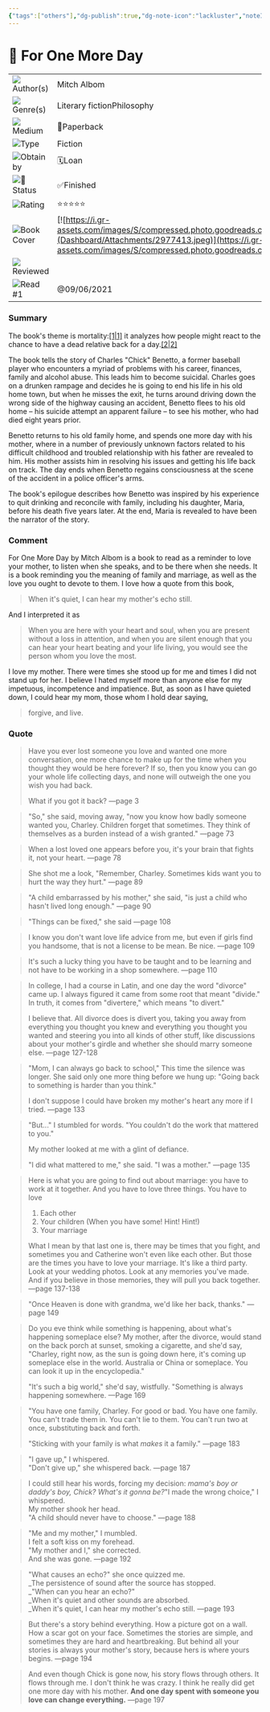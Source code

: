 ```yaml
---
{"tags":["others"],"dg-publish":true,"dg-note-icon":"lackluster","noteIcon":"lackluster","permalink":"/04-resources-material-para-zettel/others/for-one-more-day/","dgPassFrontmatter":true,"created":"2025-10-16T10:16:12.102+01:00","updated":"2025-10-24T16:22:12.326+01:00"}
---
```


# 📕 For One More Day

|   |   |
|---|---|
|![](Dashboard/Attachments/list_gray%20802.svg)Author(s)|Mitch Albom|
|![](Dashboard/Attachments/list_gray%20802.svg)Genre(s)|Literary fictionPhilosophy|
|![](Dashboard/Attachments/arrow-circle-down_gray%20840.svg)Medium|📃Paperback|
|![](Dashboard/Attachments/arrow-circle-down_gray%20840.svg)Type|Fiction|
|![](Dashboard/Attachments/arrow-circle-down_gray%20840.svg)Obtain by|🗓️Loan|
|![](Dashboard/Attachments/arrow-circle-down_gray%20840.svg)📕Status|✅Finished|
|![](Dashboard/Attachments/arrow-circle-down_gray%20840.svg)Rating|⭐⭐⭐⭐⭐|
|![](Dashboard/Attachments/attachment_gray%2024.svg)Book Cover|[![https://i.gr-assets.com/images/S/compressed.photo.goodreads.com/books/1393122798l/2977413.jpg](Dashboard/Attachments/2977413.jpeg)](https://i.gr-assets.com/images/S/compressed.photo.goodreads.com/books/1393122798l/2977413.jpg)|
|![](Dashboard/Attachments/checkmark-square_gray%20556.svg)Reviewed||
|![](Dashboard/Attachments/calendar_gray%201165.svg)Read #1|@09/06/2021|

### Summary

The book's theme is mortality:[[1\|1]](https://en.wikipedia.org/wiki/For_One_More_Day#cite_note-newport-mortality-1) it analyzes how people might react to the chance to have a dead relative back for a day.[[2\|2]](https://en.wikipedia.org/wiki/For_One_More_Day#cite_note-dv-perks-2)

The book tells the story of Charles "Chick" Benetto, a former baseball player who encounters a myriad of problems with his career, finances, family and alcohol abuse. This leads him to become suicidal. Charles goes on a drunken rampage and decides he is going to end his life in his old home town, but when he misses the exit, he turns around driving down the wrong side of the highway causing an accident, Benetto flees to his old home – his suicide attempt an apparent failure – to see his mother, who had died eight years prior.

Benetto returns to his old family home, and spends one more day with his mother, where in a number of previously unknown factors related to his difficult childhood and troubled relationship with his father are revealed to him. His mother assists him in resolving his issues and getting his life back on track. The day ends when Benetto regains consciousness at the scene of the accident in a police officer's arms.

The book's epilogue describes how Benetto was inspired by his experience to quit drinking and reconcile with family, including his daughter, Maria, before his death five years later. At the end, Maria is revealed to have been the narrator of the story.

### Comment

For One More Day by Mitch Albom is a book to read as a reminder to love your mother, to listen when she speaks, and to be there when she needs. It is a book reminding you the meaning of family and marriage, as well as the love you ought to devote to them. I love how a quote from this book,

> When it's quiet, I can hear my mother's echo still.

And I interpreted it as

> When you are here with your heart and soul, when you are present without a loss in attention, and when you are silent enough that you can hear your heart beating and your life living, you would see the person whom you love the most.

I love my mother. There were times she stood up for me and times I did not stand up for her. I believe I hated myself more than anyone else for my impetuous, incompetence and impatience. But, as soon as I have quieted down, I could hear my mom, those whom I hold dear saying,

> forgive, and live.

### Quote

> Have you ever lost someone you love and wanted one more conversation, one more chance to make up for the time when you thought they would be here forever? If so, then you know you can go your whole life collecting days, and none will outweigh the one you wish you had back.  
>   
> What if you got it back? —page 3

> "So," she said, moving away, "now you know how badly someone wanted you, Charley. Children forget that sometimes. They think of themselves as a burden instead of a wish granted." —page 73

> When a lost loved one appears before you, it's your brain that fights it, not your heart. —page 78

> She shot me a look, "Remember, Charley. Sometimes kids want you to hurt the way they hurt." —page 89

> "A child embarrassed by his mother," she said, "is just a child who hasn't lived long enough." —page 90

> "Things can be fixed," she said —page 108

> I know you don't want love life advice from me, but even if girls find you handsome, that is not a license to be mean. Be nice. —page 109

> It's such a lucky thing you have to be taught and to be learning and not have to be working in a shop somewhere. —page 110

> In college, I had a course in Latin, and one day the word "divorce" came up. I always figured it came from some root that meant "divide." In truth, it comes from "divertere," which means "to divert."  
>   
> I believe that. All divorce does is divert you, taking you away from everything you thought you knew and everything you thought you wanted and steering you into all kinds of other stuff, like discussions about your mother's girdle and whether she should marry someone else. —page 127-128

> "Mom, I can always go back to school," This time the silence was longer. She said only one more thing before we hung up: "Going back to something is harder than you think."  
>   
> I don't suppose I could have broken my mother's heart any more if I tried. —page 133

> "But..." I stumbled for words. "You couldn't do the work that mattered to you."  
>   
> My mother looked at me with a glint of defiance.  
>   
> "I did what mattered to me," she said. "I was a mother." —page 135

> Here is what you are going to find out about marriage: you have to work at it together. And you have to love three things. You have to love  
>   
> 1) Each other  
> 2) Your children (When you have some! Hint! Hint!)  
> 3) Your marriage  
>   
> What I mean by that last one is, there may be times that you fight, and sometimes you and Catherine won't even like each other. But those are the times you have to love your marriage. It's like a third party. Look at your wedding photos. Look at any memories you've made. And if you believe in those memories, they will pull you back together. —page 137-138

> "Once Heaven is done with grandma, we'd like her back, thanks." —page 149

> Do you eve think while something is happening, about what's happening someplace else? My mother, after the divorce, would stand on the back porch at sunset, smoking a cigarette, and she'd say, "Charley, right now, as the sun is going down here, it's coming up someplace else in the world. Australia or China or someplace. You can look it up in the encyclopedia."  
>   
> "It's such a big world," she'd say, wistfully. "Something is always happening somewhere. —Page 169

> "You have one family, Charley. For good or bad. You have one family. You can't trade them in. You can't lie to them. You can't run two at once, substituting back and forth.  
>   
> "Sticking with your family is what _makes_ it a family." —page 183

> "I gave up," I whispered.  
> "Don't give up," she whispered back. —page 187

> I could still hear his words, forcing my decision: _mama's boy or daddy's boy, Chick? What's it gonna be?_"I made the wrong choice," I whispered.  
> My mother shook her head.  
> "A child should never have to choose." —page 188

> "Me and my mother," I mumbled.  
> I felt a soft kiss on my forehead.  
> "My mother and I," she corrected.  
> And she was gone. —page 192

> "What causes an echo?" she once quizzed me.  
> _The persistence of sound after the source has stopped.  
> _"When can you hear an echo?"  
> _When it's quiet and other sounds are absorbed.  
> _When it's quiet, I can hear my mother's echo still. —page 193

> But there's a story behind everything. How a picture got on a wall. How a scar got on your face. Sometimes the stories are simple, and sometimes they are hard and heartbreaking. But behind all your stories is always your mother's story, because hers is where yours begins. —page 194

> And even though Chick is gone now, his story flows through others. It flows through me. I don't think he was crazy. I think he really did get one more day with his mother. **And one day spent with someone you love can change everything.** —page 197